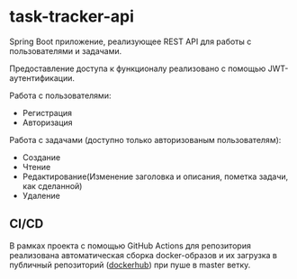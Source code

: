 # task-tracker-api
Spring Boot приложение, реализующее REST API для работы с пользователями и задачами.

Предоставление доступа к функционалу реализовано с помощью JWT-аутентификации.

Работа с пользователями:

- Регистрация
- Авторизация

Работа с задачами (доступно только авторизованым пользователям):

- Создание
- Чтение
- Редактирование(Изменение заголовка и описания, пометка задачи, как сделанной)
- Удаление

## CI/CD
В рамках проекта с помощью GitHub Actions для репозитория реализована автоматическая сборка docker-образов и их загрузка в публичный репозиторий ([dockerhub](https://hub.docker.com/)) при пуше в master ветку.
